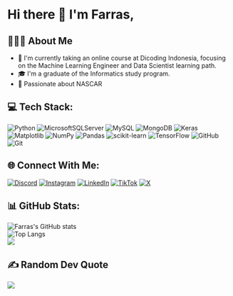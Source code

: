 # Hi there 👋 I'm Farras,
## 👨🏻‍💻 About Me
- 🔭 I'm currently taking an online course at Dicoding Indonesia, focusing on the Machine Learning Engineer and Data Scientist learning path.
- 🎓 I'm a graduate of the Informatics study program.
- 🏁 Passionate about NASCAR<br>

## 💻 Tech Stack:
![Python](https://img.shields.io/badge/python-3670A0?style=plastic&logo=python&logoColor=ffdd54) ![MicrosoftSQLServer](https://img.shields.io/badge/Microsoft%20SQL%20Server-CC2927?style=plastic&logo=microsoft%20sql%20server&logoColor=white) ![MySQL](https://img.shields.io/badge/mysql-4479A1.svg?style=plastic&logo=mysql&logoColor=white) ![MongoDB](https://img.shields.io/badge/MongoDB-%234ea94b.svg?style=plastic&logo=mongodb&logoColor=white) ![Keras](https://img.shields.io/badge/Keras-%23D00000.svg?style=plastic&logo=Keras&logoColor=white) ![Matplotlib](https://img.shields.io/badge/Matplotlib-%23ffffff.svg?style=plastic&logo=Matplotlib&logoColor=black) ![NumPy](https://img.shields.io/badge/numpy-%23013243.svg?style=plastic&logo=numpy&logoColor=white) ![Pandas](https://img.shields.io/badge/pandas-%23150458.svg?style=plastic&logo=pandas&logoColor=white) ![scikit-learn](https://img.shields.io/badge/scikit--learn-%23F7931E.svg?style=plastic&logo=scikit-learn&logoColor=white) ![TensorFlow](https://img.shields.io/badge/TensorFlow-%23FF6F00.svg?style=plastic&logo=TensorFlow&logoColor=white) ![GitHub](https://img.shields.io/badge/github-%23121011.svg?style=plastic&logo=github&logoColor=white) ![Git](https://img.shields.io/badge/git-%23F05033.svg?style=plastic&logo=git&logoColor=white)

## 🌐 Connect With Me:
[![Discord](https://img.shields.io/badge/Discord-%237289DA.svg?logo=discord&logoColor=white)](https://discord.gg/zerozer#8507) [![Instagram](https://img.shields.io/badge/Instagram-%23E4405F.svg?logo=Instagram&logoColor=white)](https://instagram.com/farras.nhr) [![LinkedIn](https://img.shields.io/badge/LinkedIn-%230077B5.svg?logo=linkedin&logoColor=white)](https://linkedin.com/in/farrasnhr) [![TikTok](https://img.shields.io/badge/TikTok-%23000000.svg?logo=TikTok&logoColor=white)](https://tiktok.com/@farras.nhr) [![X](https://img.shields.io/badge/X-black.svg?logo=X&logoColor=white)](https://x.com/farras_nhr) 

## 📊 GitHub Stats:
![Farras's GitHub stats](https://github-readme-stats.vercel.app/api?username=farrasnhr&show_icons=true&theme=radical&rank_icon=github)<br>
![Top Langs](https://github-readme-stats.vercel.app/api/top-langs/?username=farrasnhr&layout=compact&theme=radical&card_width=468)<br>
![](https://github-readme-streak-stats.herokuapp.com/?user=farrasnhr&theme=radical&hide_border=false&card_width=468)<br>

## ✍️ Random Dev Quote
![](https://quotes-github-readme.vercel.app/api?type=vetical&theme=radical)

<!-- Proudly created with GPRM ( https://gprm.itsvg.in ) 
## 🌐 Socials:
[![Discord](https://img.shields.io/badge/Discord-%237289DA.svg?logo=discord&logoColor=white)](https://discord.gg/zerozer#8507) [![Instagram](https://img.shields.io/badge/Instagram-%23E4405F.svg?logo=Instagram&logoColor=white)](https://instagram.com/farras.nhr) [![LinkedIn](https://img.shields.io/badge/LinkedIn-%230077B5.svg?logo=linkedin&logoColor=white)](https://linkedin.com/in/farrasnhr) [![TikTok](https://img.shields.io/badge/TikTok-%23000000.svg?logo=TikTok&logoColor=white)](https://tiktok.com/@farras.nhr) [![X](https://img.shields.io/badge/X-black.svg?logo=X&logoColor=white)](https://x.com/farras_nhr) 

# 💻 Tech Stack:
![Python](https://img.shields.io/badge/python-3670A0?style=plastic&logo=python&logoColor=ffdd54) ![MicrosoftSQLServer](https://img.shields.io/badge/Microsoft%20SQL%20Server-CC2927?style=plastic&logo=microsoft%20sql%20server&logoColor=white) ![MySQL](https://img.shields.io/badge/mysql-4479A1.svg?style=plastic&logo=mysql&logoColor=white) ![MongoDB](https://img.shields.io/badge/MongoDB-%234ea94b.svg?style=plastic&logo=mongodb&logoColor=white) ![Keras](https://img.shields.io/badge/Keras-%23D00000.svg?style=plastic&logo=Keras&logoColor=white) ![Matplotlib](https://img.shields.io/badge/Matplotlib-%23ffffff.svg?style=plastic&logo=Matplotlib&logoColor=black) ![NumPy](https://img.shields.io/badge/numpy-%23013243.svg?style=plastic&logo=numpy&logoColor=white) ![Pandas](https://img.shields.io/badge/pandas-%23150458.svg?style=plastic&logo=pandas&logoColor=white) ![scikit-learn](https://img.shields.io/badge/scikit--learn-%23F7931E.svg?style=plastic&logo=scikit-learn&logoColor=white) ![TensorFlow](https://img.shields.io/badge/TensorFlow-%23FF6F00.svg?style=plastic&logo=TensorFlow&logoColor=white) ![GitHub](https://img.shields.io/badge/github-%23121011.svg?style=plastic&logo=github&logoColor=white) ![Git](https://img.shields.io/badge/git-%23F05033.svg?style=plastic&logo=git&logoColor=white)
# 📊 GitHub Stats:
![](https://github-readme-stats.vercel.app/api?username=farrasnhr&theme=radical&hide_border=false&include_all_commits=true&count_private=false)<br/>
![](https://github-readme-streak-stats.herokuapp.com/?user=farrasnhr&theme=radical&hide_border=false)<br/>
![](https://github-readme-stats.vercel.app/api/top-langs/?username=farrasnhr&theme=radical&hide_border=false&include_all_commits=true&count_private=false&layout=compact)


<h3 align="left">Connect with me:</h3>
<p align="left">
<a href="https://linkedin.com/in/farrasnhr" target="blank"><img align="center" src="https://cdn.jsdelivr.net/npm/simple-icons@3.0.1/icons/linkedin.svg" alt="farrasnhr" height="30" width="40" /></a>
<a href="https://instagram.com/farras.nhr" target="blank"><img align="center" src="https://cdn.jsdelivr.net/npm/simple-icons@3.0.1/icons/instagram.svg" alt="farras.nhr" height="30" width="40" /></a>
<a href="https://github.com/farrasnhr" target="blank"><img align="center" src="https://cdn.jsdelivr.net/npm/simple-icons@3.0.1/icons/github.svg" alt="farras.nhr" height="30" width="40" /></a>
<a href="https://x.com/farras_nhr" target="blank"><img align="center" src="https://photos.app.goo.gl/rd3hpHJda38R3ioa6" alt="farras.nhr" height="30" width="40" /></a>
</p>

-->

<!--
**farrasnhr/farrasnhr** is a ✨ _special_ ✨ repository because its `README.md` (this file) appears on your GitHub profile.
<a href="https://x.com/farras_nhr" target="blank"><img align="center" src="https://photos.app.goo.gl/ccg1um3MZ8up7TF36" alt="farras.nhr" height="30" width="40" /></a>
Here are some ideas to get you started:
https://raw.githubusercontent.com/rahuldkjain/github-profile-readme-generator/master/src/images/icons/Social/github.svg
- 🔭 I’m currently working on ...
- 🌱 I’m currently learning Machine Learning
- 👯 I’m looking to collaborate on ...
- 🤔 I’m looking for help with ...
- 💬 Ask me about ...
- 📫 How to reach me: ...
- 😄 Pronouns: ...
- ⚡ Fun fact: ...
-->
